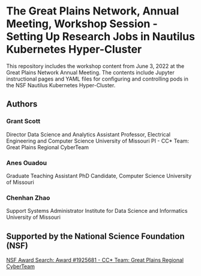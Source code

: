 # The Great Plains Network, Annual Meeting, Workshop Session - Setting Up Research Jobs in Nautilus Kubernetes Hyper-Cluster

This repository includes the workshop content from June 3, 2022 at the Great Plains Network Annual Meeting.
The contents include Jupyter instructional pages and YAML files for configuring and controlling pods in the NSF Nautilus Kubernetes Hyper-Cluster.

## Authors
### Grant Scott
Director Data Science and Analytics
Assistant Professor, Electrical Engineering and Computer Science
University of Missouri
PI - CC* Team: Great Plains Regional CyberTeam

### Anes Ouadou
Graduate Teaching Assistant
PhD Candidate, Computer Science
University of Missouri

### Chenhan Zhao
Support Systems Administrator
Institute for Data Science and Informatics
University of Missouri

## Supported by the National Science Foundation (NSF)

[NSF Award Search: Award #1925681 - CC* Team: Great Plains Regional CyberTeam](https://www.nsf.gov/awardsearch/showAward?AWD_ID=1925681)

